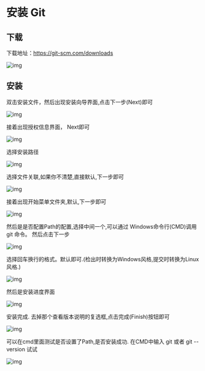 # 安装 Git

## 下载

下载地址：https://git-scm.com/downloads

![img](./assets/Lusifer1511792517.png)

## 安装

双击安装文件，然后出现安装向导界面,点击下一步(Next)即可

![img](./assets/02_WizardNext.png)

接着出现授权信息界面， Next即可

![img](./assets/03_LicenceNext.png)

选择安装路径

![img](./assets/04_InstallPath.png)

选择文件关联,如果你不清楚,直接默认,下一步即可

![img](./assets/05_Associate.png)

接着出现开始菜单文件夹,默认,下一步即可

![img](./assets/06_StartMenu.png)

然后是是否配置Path的配置,选择中间一个,可以通过 Windows命令行(CMD)调用 git 命令。 然后点击下一步

![img](./assets/07_GitPath.png)

选择回车换行的格式。默认即可.(检出时转换为Windows风格,提交时转换为Linux风格.)

![img](./assets/08_CRLF.png)

然后是安装进度界面

![img](./assets/09_Installing.png)

安装完成. 去掉那个查看版本说明的复选框,点击完成(Finish)按钮即可

![img](./assets/10_Finish.png)

可以在cmd里面测试是否设置了Path,是否安装成功. 在CMD中输入 git 或者 git --version 试试

![img](./assets/Lusifer1511793614.png)